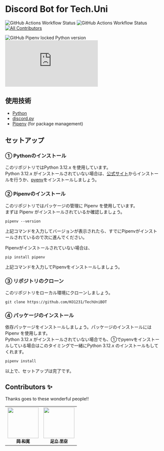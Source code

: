 # Discord Bot for Tech.Uni

![GitHub Actions Workflow Status](https://img.shields.io/github/actions/workflow/status/TechUni2020/TechUniBOT/deploy.yml?branch=master&label=build%20(master))
![GitHub Actions Workflow Status](https://img.shields.io/github/actions/workflow/status/TechUni2020/TechUniBOT/deploy.yml?branch=develop&label=build%20(develop))
[![All Contributors](https://img.shields.io/badge/all_contributors-2-orange.svg?style=flat-square)](#contributors-)

![GitHub Pipenv locked Python version](https://img.shields.io/github/pipenv/locked/python-version/TechUni2020/TechUniBOT)
![GitHub Pipenv locked dependency version](https://img.shields.io/github/pipenv/locked/dependency-version/TechUni2020/TechUniBOT/discord.py)

## 使用技術
- [Python](https://www.python.org/)
- [discord.py](https://github.com/Rapptz/discord.py)
- [Pipenv](https://github.com/pypa/pipenv) (for package management)

## セットアップ
### ① Pythonのインストール
このリポジトリではPython 3.12.x を使用しています。\
Python 3.12.x がインストールされていない場合は、[公式サイト](https://www.python.org/downloads/)からインストールを行うか、[pyenv](https://github.com/pyenv/pyenv)をインストールしましょう。

### ② Pipenvのインストール
このリポジトリではパッケージの管理に Pipenv を使用しています。\
まずは Pipenv がインストールされているか確認しましょう。
```
pipenv --version
```
上記コマンドを入力してバージョンが表示されたら、すでにPipenvがインストールされているので次に進んでください。

Pipenvがインストールされていない場合は、
```
pip install pipenv
```
上記コマンドを入力してPipenvをインストールしましょう。

### ③ リポジトリのクローン
このリポジトリをローカル環境にクローンしましょう。
```
git clone https://github.com/KO1231/TechUniBOT
```

### ④ パッケージのインストール
依存パッケージをインストールしましょう。パッケージのインストールには Pipenv を使用します。\
Python 3.12.x がインストールされていない場合でも、①でpyenvをインストールしている場合はこのタイミングで一緒にPython 3.12.x のインストールもしてくれます。
```
pipenv install
```
以上で、セットアップは完了です。

## Contributors ✨

Thanks goes to these wonderful people!!

<!-- ALL-CONTRIBUTORS-LIST:START - Do not remove or modify this section -->
<!-- prettier-ignore-start -->
<!-- markdownlint-disable -->
<table>
  <tr>
    <td align="center"><a href="https://github.com/KO1231"><img src="https://github.com/TechUni2020/TechUniBOT/assets/124903312/d3317ef0-f926-42b3-9643-dc79f7e3711b" width="100px;" alt=""/><br /><sub><b>岡 和寛</b></sub></a>
    <td align="center"><a href="https://github.com/gohan5858"><img src="" width="100px;" alt=""/><br /><sub><b>足立 里空</b></sub></a>
</table>

<!-- markdownlint-restore -->
<!-- prettier-ignore-end -->

<!-- ALL-CONTRIBUTORS-LIST:END -->

